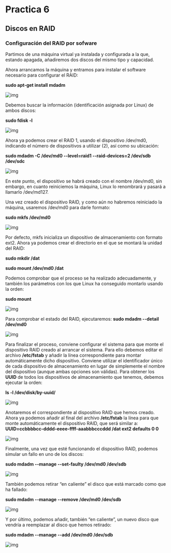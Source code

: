 # Practica 6
## Discos en RAID

### Configuración del RAID por sofware

Partimos de una máquina virtual ya instalada y configurada a la
que, estando apagada, añadiremos dos discos del mismo tipo y capacidad.

Ahora arrancamos la máquina y entramos para instalar el software necesario para
configurar el RAID:

**sudo apt-get install mdadm**

![img](https://github.com/Jovalga/SWAP/blob/master/Imagenes/p6-1.jpg)

Debemos buscar la información (identificación asignada por Linux) de ambos discos:

**sudo fdisk -l**

![img](https://github.com/Jovalga/SWAP/blob/master/Imagenes/p6-2.jpg)

Ahora ya podemos crear el RAID 1, usando el dispositivo /dev/md0, indicando el
número de dispositivos a utilizar (2), así como su ubicación:

**sudo mdadm -C /dev/md0 --level=raid1 --raid-devices=2 /dev/sdb /dev/sdc**

![img](https://github.com/Jovalga/SWAP/blob/master/Imagenes/p6-3.jpg)

En este punto, el dispositivo se habrá creado con el nombre /dev/md0, sin embargo,
en cuanto reiniciemos la máquina, Linux lo renombrará y pasará a llamarlo
/dev/md127.

Una vez creado el dispositivo RAID, y como aún no habremos reiniciado la máquina,
usaremos /dev/md0 para darle formato:

**sudo mkfs /dev/md0**

![img](https://github.com/Jovalga/SWAP/blob/master/Imagenes/p6-4.jpg)

Por defecto, mkfs inicializa un dispositivo de almacenamiento con formato ext2.
Ahora ya podemos crear el directorio en el que se montará la unidad del RAID:

**sudo mkdir /dat**

**sudo mount /dev/md0 /dat**

Podemos comprobar que el proceso se ha realizado adecuadamente, y también los
parámetros con los que Linux ha conseguido montarlo usando la orden:

**sudo mount**

![img](https://github.com/Jovalga/SWAP/blob/master/Imagenes/p6-5.jpg)

Para comprobar el estado del RAID, ejecutaremos:
**sudo mdadm --detail /dev/md0**

![img](https://github.com/Jovalga/SWAP/blob/master/Imagenes/p6-6.jpg)

Para finalizar el proceso, conviene configurar el sistema para que monte el dispositivo
RAID creado al arrancar el sistema. Para ello debemos editar el archivo **/etc/fstab** y
añadir la línea correspondiente para montar automáticamente dicho dispositivo.
Conviene utilizar el identificador único de cada dispositivo de almacenamiento en lugar
de simplemente el nombre del dispositivo (aunque ambas opciones son válidas). Para
obtener los **UUID** de todos los dispositivos de almacenamiento que tenemos, debemos
ejecutar la orden:

**ls -l /dev/disk/by-uuid/**

![img](https://github.com/Jovalga/SWAP/blob/master/Imagenes/p6-7.jpg)

Anotaremos el correspondiente al dispositivo RAID que hemos creado. Ahora ya
podemos añadir al final del archivo **/etc/fstab** la línea para que monte automáticamente
el dispositivo RAID, que será similar a:
**UUID=ccbbbbcc-dddd-eeee-ffff-aaabbbcccddd /dat ext2 defaults 0 0**

![img](https://github.com/Jovalga/SWAP/blob/master/Imagenes/p6-8.jpg)

Finalmente, una vez que esté funcionando el dispositivo RAID, podemos simular un
fallo en uno de los discos:

**sudo mdadm --manage --set-faulty /dev/md0 /dev/sdb**

![img](https://github.com/Jovalga/SWAP/blob/master/Imagenes/p6-9.jpg)

También podemos retirar “en caliente” el disco que está marcado como que ha fallado:

**sudo mdadm --manage --remove /dev/md0 /dev/sdb**

![img](https://github.com/Jovalga/SWAP/blob/master/Imagenes/p6-10.jpg)

Y por último, podemos añadir, también “en caliente”, un nuevo disco que vendría a
reemplazar al disco que hemos retirado:

**sudo mdadm --manage --add /dev/md0 /dev/sdb**

![img](https://github.com/Jovalga/SWAP/blob/master/Imagenes/p6-11.jpg)




